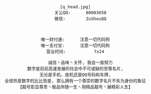 <pre style="text-align: center;">
[q_head.jpg]
	关公QQ:      80003658
	微信:        ZuShouQQ



唯一财付通:		注意一切代码狗
唯一支付宝:		注意一切代码狗
营业时间:			7x24

	诚信丶品味丶关怀, 我会一直努力
数字是目前高速发展的社会中不可或缺的至尊名片,
无论是手机、座机还是QQ号码和车牌,
全球热爱数字的比比皆是, 那么拥有一个尊崇的数字名片不失为身份的象征
【靓号彰显尊贵丶极品伴随一生丶用精品靓号丶展精彩人生】
</pre>